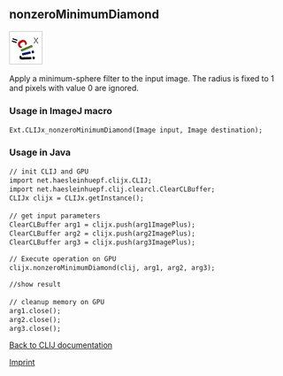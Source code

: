 ## nonzeroMinimumDiamond
![Image](images/mini_clijx_logo.png)

Apply a minimum-sphere filter to the input image. The radius is fixed to 1 and pixels with value 0 are ignored.

### Usage in ImageJ macro
```
Ext.CLIJx_nonzeroMinimumDiamond(Image input, Image destination);
```


### Usage in Java
```
// init CLIJ and GPU
import net.haesleinhuepf.clijx.CLIJ;
import net.haesleinhuepf.clij.clearcl.ClearCLBuffer;
CLIJx clijx = CLIJx.getInstance();

// get input parameters
ClearCLBuffer arg1 = clijx.push(arg1ImagePlus);
ClearCLBuffer arg2 = clijx.push(arg2ImagePlus);
ClearCLBuffer arg3 = clijx.push(arg3ImagePlus);
```

```
// Execute operation on GPU
clijx.nonzeroMinimumDiamond(clij, arg1, arg2, arg3);
```

```
//show result

// cleanup memory on GPU
arg1.close();
arg2.close();
arg3.close();
```


[Back to CLIJ documentation](https://clij.github.io/)

[Imprint](https://clij.github.io/imprint)
